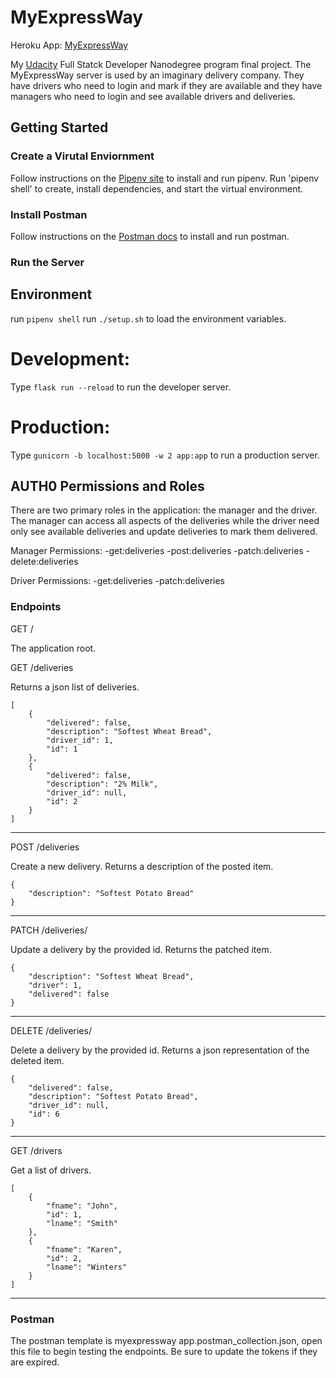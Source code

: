 # MyExpressWay

Heroku App: [MyExpressWay](https://myexpressway.herokuapp.com/)

My [Udacity](https://www.udacity.com/) Full Statck Developer Nanodegree program final project. The MyExpressWay server is used by an imaginary delivery company. They have drivers who need to login and mark if they are available and they have managers who need to login and see available drivers and deliveries. 

## Getting Started

### Create a Virutal Enviornment

Follow instructions on the [Pipenv site](https://pipenv-fork.readthedocs.io/en/latest/) to install and run pipenv.
Run 'pipenv shell' to create, install dependencies, and start the virtual environment.

### Install Postman

Follow instructions on the [Postman docs](https://www.getpostman.com/) to install and run postman.

### Run the Server

## Environment
run `pipenv shell`
run `./setup.sh` to load the environment variables.

# Development:
Type `flask run --reload` to run the developer server.

# Production:
Type `gunicorn -b localhost:5000 -w 2 app:app` to run a production server.

## AUTH0 Permissions and Roles
There are two primary roles in the application: the manager and the driver. The manager can access all aspects of the deliveries while the driver need only see available deliveries and update deliveries to mark them delivered.

Manager Permissions:
-get:deliveries
-post:deliveries
-patch:deliveries
-delete:deliveries

Driver Permissions:
-get:deliveries
-patch:deliveries

### Endpoints

GET /

The application root.

GET /deliveries

Returns a json list of deliveries.
```
[
    {
        "delivered": false,
        "description": "Softest Wheat Bread",
        "driver_id": 1,
        "id": 1
    },
    {
        "delivered": false,
        "description": "2% Milk",
        "driver_id": null,
        "id": 2
    }
]
```
--------------------------
POST /deliveries

Create a new delivery. Returns a description of the posted item.
```
{
    "description": "Softest Potato Bread"
}
```
--------------------------
PATCH /deliveries/<id>

Update a delivery by the provided id. Returns the patched item.
```
{
    "description": "Softest Wheat Bread",
    "driver": 1,
    "delivered": false
}
```
--------------------------
DELETE /deliveries/<id>

Delete a delivery by the provided id. Returns a json representation of the deleted item.
```
{
    "delivered": false,
    "description": "Softest Potato Bread",
    "driver_id": null,
    "id": 6
}
```
--------------------------
GET /drivers

Get a list of drivers.
```
[
    {
        "fname": "John",
        "id": 1,
        "lname": "Smith"
    },
    {
        "fname": "Karen",
        "id": 2,
        "lname": "Winters"
    }
]
```
--------------------------

### Postman
The postman template is myexpressway app.postman_collection.json, open this file to begin testing the endpoints. Be sure to update the tokens if they are expired.